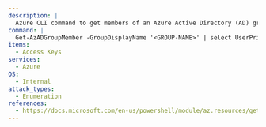 ```yaml
---
description: |
  Azure CLI command to get members of an Azure Active Directory (AD) group by group display name.
command: |
  Get-AzADGroupMember -GroupDisplayName '<GROUP-NAME>' | select UserPrincipalName
items:
  - Access Keys
services:
  - Azure
OS:
  - Internal
attack_types:
  - Enumeration
references:
  - https://docs.microsoft.com/en-us/powershell/module/az.resources/get-azadgroupmember
---
```

